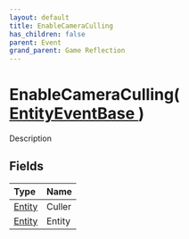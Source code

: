 ```yaml
---
layout: default
title: EnableCameraCulling
has_children: false
parent: Event
grand_parent: Game Reflection
---
```

# EnableCameraCulling( [ EntityEventBase ](/docs/game-reflection/events/entity_event_base) )
Description 

## Fields

| Type | Name |
|:-------------|:--------------|
| [Entity](/docs/game-reflection/classes/entity) | Culler |
| [Entity](/docs/game-reflection/classes/entity) | Entity |

